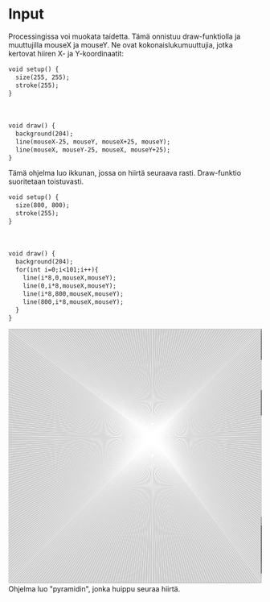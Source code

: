 # Input
Processingissa voi muokata taidetta. Tämä onnistuu draw-funktiolla ja muuttujilla mouseX ja mouseY. Ne ovat kokonaislukumuuttujia, jotka kertovat hiiren X- ja Y-koordinaatit:

```processing
void setup() {
  size(255, 255);
  stroke(255);
}

  

void draw() {
  background(204);
  line(mouseX-25, mouseY, mouseX+25, mouseY);
  line(mouseX, mouseY-25, mouseX, mouseY+25);
}

```

Tämä ohjelma luo ikkunan, jossa on hiirtä seuraava rasti. Draw-funktio suoritetaan toistuvasti.

```processing
void setup() {
  size(800, 800);
  stroke(255);
}

  

void draw() {
  background(204);
  for(int i=0;i<101;i++){
    line(i*8,0,mouseX,mouseY);
    line(0,i*8,mouseX,mouseY);
    line(i*8,800,mouseX,mouseY);
    line(800,i*8,mouseX,mouseY);
  }
}

```
![pyramidi](images/pyramidi.png)
Ohjelma luo "pyramidin", jonka huippu seuraa hiirtä.
